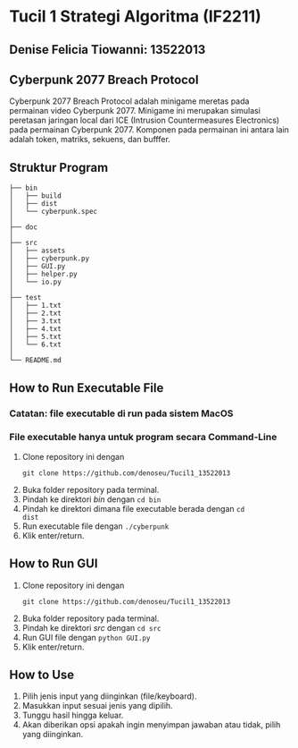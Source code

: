 # Tucil 1 Strategi Algoritma (IF2211)
## Denise Felicia Tiowanni: 13522013

## Cyberpunk 2077 Breach Protocol
Cyberpunk 2077 Breach Protocol adalah minigame meretas pada permainan video Cyberpunk 2077. 
Minigame ini merupakan simulasi peretasan jaringan local dari ICE (Intrusion Countermeasures Electronics) 
pada permainan Cyberpunk 2077. Komponen pada permainan ini antara lain adalah token, matriks, sekuens, dan bufffer.

## Struktur Program

```
├── bin
│   ├── build
│   ├── dist
│   └── cyberpunk.spec
│
├── doc
│
├── src
│   ├── assets
│   ├── cyberpunk.py
│   ├── GUI.py
│   ├── helper.py
│   └── io.py
│
├── test
│   ├── 1.txt
│   ├── 2.txt
│   ├── 3.txt
│   ├── 4.txt
│   ├── 5.txt
│   └── 6.txt
│
└── README.md
```

## How to Run Executable File
### Catatan: file executable di run pada sistem MacOS
### File executable hanya untuk program secara Command-Line
1. Clone repository ini dengan 
    ```
    git clone https://github.com/denoseu/Tucil1_13522013
    ```
2. Buka folder repository pada terminal.
3. Pindah ke direktori *bin* dengan `cd bin`
4. Pindah ke direktori dimana file executable berada dengan <code>cd dist</code>
5. Run executable file dengan <code>./cyberpunk</code>
6. Klik enter/return.

## How to Run GUI
1. Clone repository ini dengan 
    ```
    git clone https://github.com/denoseu/Tucil1_13522013
    ```
2. Buka folder repository pada terminal.
3. Pindah ke direktori *src* dengan `cd src`
4. Run GUI file dengan <code>python GUI.py</code>
5. Klik enter/return.

## How to Use
1. Pilih jenis input yang diinginkan (file/keyboard).
2. Masukkan input sesuai jenis yang dipilih.
3. Tunggu hasil hingga keluar.
4. Akan diberikan opsi apakah ingin menyimpan jawaban atau tidak, pilih yang diinginkan.
